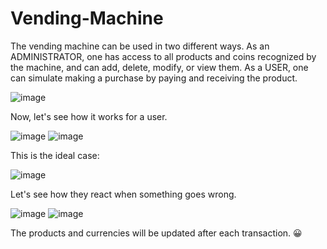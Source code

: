 # Vending-Machine
The vending machine can be used in two different ways. As an ADMINISTRATOR, one has access to all products and coins recognized by the machine, and can add, delete, modify, or view them. As a USER, one can simulate making a purchase by paying and receiving the product. 

![image](https://user-images.githubusercontent.com/91499027/227527890-84ab022c-5fa2-41db-bf9e-4715bc81fd0f.png)


Now, let's see how it works for a user.

![image](https://user-images.githubusercontent.com/91499027/227529879-cde1f849-3b6e-47f7-a3d2-71162b7ae17b.png)
![image](https://user-images.githubusercontent.com/91499027/227530183-905d73d8-4cb4-4f73-a885-509ebe5c9d77.png)

This is the ideal case:

![image](https://user-images.githubusercontent.com/91499027/227530576-e1859c66-b157-4a4d-9ad2-cd1a9b148497.png)

Let's see how they react when something goes wrong.

![image](https://user-images.githubusercontent.com/91499027/227531294-1f669be4-6572-4870-a0e9-e65d9a44e206.png)
![image](https://user-images.githubusercontent.com/91499027/227531717-50c1a0b1-a335-49da-b9fd-bfa8bee22a17.png)


The products and currencies will be updated after each transaction. 😀


